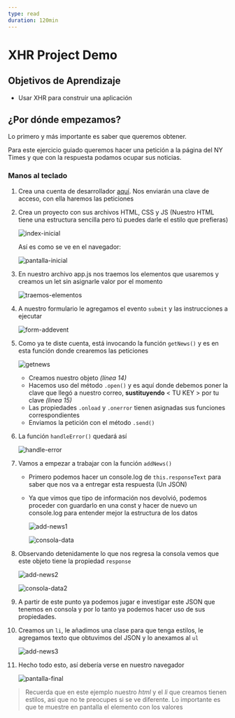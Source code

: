 ```yaml
---
type: read
duration: 120min
---
```


# XHR Project Demo

## Objetivos de Aprendizaje

- Usar XHR para construir una aplicación

## ¿Por dónde empezamos?

Lo primero y más importante es saber que queremos obtener.

Para este ejercicio guiado queremos hacer una petición a la página del NY Times
y que con la respuesta podamos ocupar sus noticias.

### Manos al teclado

1. Crea una cuenta de desarrollador [aquí](https://developer.nytimes.com/). Nos
   enviarán una clave de acceso, con ella haremos las peticiones

2. Crea un proyecto con sus archivos HTML, CSS y JS
   (Nuestro HTML tiene una estructura sencilla pero tú puedes darle el estilo
   que prefieras)

   ![index-inicial](https://user-images.githubusercontent.com/110297/41572825-5c3288ce-733f-11e8-86aa-c04d17ad2ad2.png)

   Así es como se ve en el navegador:

   ![pantalla-inicial](https://user-images.githubusercontent.com/110297/41572837-71a99922-733f-11e8-93a9-0819ca2998a8.png)

3. En nuestro archivo app.js nos traemos los elementos que usaremos y creamos un
   let sin asignarle valor por el momento

   ![traemos-elementos](https://user-images.githubusercontent.com/110297/41572849-8319f602-733f-11e8-81a5-e5d66a65e26e.png)

4. A nuestro formulario le agregamos el evento `submit` y las instrucciones a
   ejecutar

   ![form-addevent](https://user-images.githubusercontent.com/110297/41572863-9229576e-733f-11e8-9d8b-66d0f8ace7bc.png)

5. Como ya te diste cuenta, está invocando la función `getNews()` y es en esta
   función donde crearemos las peticiones

   ![getnews](https://user-images.githubusercontent.com/110297/41572879-a16ae3c8-733f-11e8-85f6-b9a44caba985.png)

   * Creamos nuestro objeto _(línea 14)_
   * Hacemos uso del método `.open()` y es aquí donde debemos poner la clave que
     llegó a nuestro correo, **sustituyendo** < TU KEY > por tu clave
     _(linea 15)_
   * Las propiedades `.onload` y `.onerror` tienen asignadas sus funciones
     correspondientes
   * Enviamos la petición con el método `.send()`

6. La función `handleError()` quedará así

   ![handle-error](https://user-images.githubusercontent.com/110297/41572899-b6f9e98c-733f-11e8-9879-27588c37898c.png)

7. Vamos a empezar a trabajar con la función `addNews()`

   * Primero podemos hacer un console.log de `this.responseText` para saber que
     nos va a entregar esta respuesta (Un JSON)

   * Ya que vimos que tipo de información nos devolvió, podemos proceder con
     guardarlo en una const y hacer de nuevo un console.log para entender mejor
     la estructura de los datos

     ![add-news1](https://user-images.githubusercontent.com/110297/41572917-cd4a8fde-733f-11e8-8461-d26417c1b42c.png)

     ![consola-data](https://user-images.githubusercontent.com/110297/41572941-e442637e-733f-11e8-9c98-3df461487aa0.png)

8. Observando detenidamente lo que nos regresa la consola vemos que este objeto
   tiene la propiedad `response`

   ![add-news2](https://user-images.githubusercontent.com/110297/41572958-f386d82e-733f-11e8-9c68-9c52e0dc439d.png)

   ![consola-data2](https://user-images.githubusercontent.com/110297/41572975-0245f002-7340-11e8-9407-530a13f0ce2e.png)

9. A partir de este punto ya podemos jugar e investigar este JSON que tenemos
   en consola y por lo tanto ya podemos hacer uso de sus propiedades.

10. Creamos un `li`, le añadimos una clase para que tenga estilos, le agregamos
    texto que obtuvimos del JSON y lo anexamos al `ul`

    ![add-news3](https://user-images.githubusercontent.com/110297/41572984-10d3e732-7340-11e8-8928-756abfb74a18.png)

11. Hecho todo esto, así debería verse en nuestro navegador

    ![pantalla-final](https://user-images.githubusercontent.com/110297/41572997-20eef22e-7340-11e8-830b-8636312f1ad4.png)

> Recuerda que en este ejemplo nuestro _html_ y el _li_ que creamos tienen
> estilos, asi que no te preocupes si se ve diferente. Lo importante es que te
> muestre en pantalla el elemento con los valores

